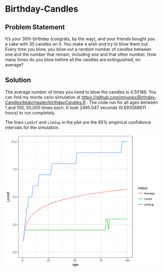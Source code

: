 # Birthday-Candles

## Problem Statement

It’s your 30th birthday (congrats, by the way), and your friends bought you a cake with 30 candles on it. You make a wish and try to blow them out. Every time you blow, you blow out a random number of candles between one and the number that remain, including one and that other number. How many times do you blow before all the candles are extinguished, on average?

## Solution

The average number of times you need to blow the candles is 4.50186. You can find my monte carlo simulation at https://github.com/mnunes/Birthday-Candles/blob/master/birthdayCandles.R . The code run for all ages between 1 and 100, 50,000 times each. It took 2495.047 seconds (0.693068611 hours) to run completely.

The lines `LimInf` and `LimSup` in the plot are the 95% empirical confidence intervals for the simulation.

![alt text](birthdayCandles.png "Simulation Results")
